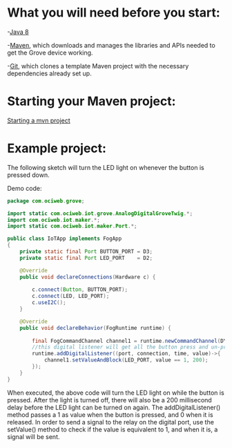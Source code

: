 # What you will need before you start:
-[Java 8](https://docs.oracle.com/javase/8/docs/technotes/guides/install/install_overview.html) 

-[Maven](https://maven.apache.org/install.html), which downloads and manages the libraries and APIs needed to get the Grove device working.

-[Git](https://git-scm.com/), which clones a template Maven project with the necessary dependencies already set up.

# Starting your Maven project: 
[Starting a mvn project](https://github.com/oci-pronghorn/FogLighter/blob/master/README.md)

# Example project:

The following sketch will turn the LED light on whenever the button is pressed down.

Demo code: 

```java
package com.ociweb.grove;

import static com.ociweb.iot.grove.AnalogDigitalGroveTwig.*;
import com.ociweb.iot.maker.*;
import static com.ociweb.iot.maker.Port.*;

public class IoTApp implements FogApp
{
    private static final Port BUTTON_PORT = D3;
	private static final Port LED_PORT    = D2;

    @Override
    public void declareConnections(Hardware c) {
              
        c.connect(Button, BUTTON_PORT); 
        c.connect(LED, LED_PORT);        
        c.useI2C();
    }

    @Override
    public void declareBehavior(FogRuntime runtime) {
     
    	final FogCommandChannel channel1 = runtime.newCommandChannel(DYNAMIC_MESSAGING);
        //this digital listener will get all the button press and un-press events 
        runtime.addDigitalListener((port, connection, time, value)->{
        	channel1.setValueAndBlock(LED_PORT, value == 1, 200); 
        });
    }
}
```

When executed, the above code will turn the LED light on while the button is pressed. After the light is turned off, there will also be a 200 millisecond delay before the LED light can be turned on again.
The addDigitalListener() method passes a 1 as value when the button is pressed, and 0 when it is released. In order to send a signal to the relay on the digital port, use the setValue() method to check if the value is equivalent to 1, and when it is, a signal will be sent.
